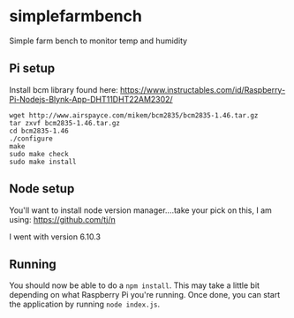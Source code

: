# simplefarmbench
Simple farm bench to monitor temp and humidity

## Pi setup
Install bcm library found here: https://www.instructables.com/id/Raspberry-Pi-Nodejs-Blynk-App-DHT11DHT22AM2302/

```
wget http://www.airspayce.com/mikem/bcm2835/bcm2835-1.46.tar.gz
tar zxvf bcm2835-1.46.tar.gz
cd bcm2835-1.46
./configure
make
sudo make check
sudo make install
```

## Node setup
You'll want to install node version manager....take your pick on this, I am using: https://github.com/tj/n

I went with version 6.10.3

## Running
You should now be able to do a `npm install`. This may take a little bit depending on what Raspberry Pi you're running.  Once done, you can start the application by running `node index.js`.

